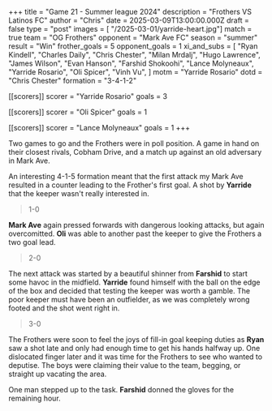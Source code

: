 +++
title = "Game 21 - Summer league 2024"
description = "Frothers VS Latinos FC"
author = "Chris"
date = 2025-03-09T13:00:00.000Z
draft = false
type = "post"
images = [ "/2025-03-01/yarride-heart.jpg"]
match = true
team = "OG Frothers"
opponent = "Mark Ave FC"
season = "summer"
result = "Win"
frother_goals = 5
opponent_goals = 1
xi_and_subs = [
  "Ryan Kindell",
  "Charles Daily",
  "Chris Chester",
  "Milan Mrdalj",
  "Hugo Lawrence",
  "James Wilson",
  "Evan Hanson",
  "Farshid Shokoohi",
  "Lance Molyneaux",
  "Yarride Rosario",
  "Oli Spicer",
  "Vinh Vu",
]
motm = "Yarride Rosario"
dotd = "Chris Chester"
formation = "3-4-1-2"

[[scorers]]
scorer = "Yarride Rosario"
goals = 3

[[scorers]]
scorer = "Oli Spicer"
goals = 1

[[scorers]]
scorer = "Lance Molyneaux"
goals = 1
+++


Two games to go and the Frothers were in poll position. A game in hand on their closest rivals, Cobham Drive, and a match up against an old adversary in Mark Ave.

An interesting 4-1-5 formation meant that the first attack my Mark Ave resulted in a counter leading to the Frother's first goal. A shot by **Yarride** that the keeper wasn't really interested in.

> 1-0

**Mark Ave** again pressed forwards with dangerous looking attacks, but again overcomitted. **Oli** was able to another past the keeper to give the Frothers a two goal lead.

> 2-0

The next attack was started by a beautiful shinner from **Farshid** to start some havoc in the midfield. **Yarride** found himself with the ball on the edge of the box and decided that testing the keeper was worth a gamble. The poor keeper must have been an outfielder, as we was completely wrong footed and the shot went right in.

> 3-0

The Frothers were soon to feel the joys of fill-in goal keeping duties as **Ryan** saw a shot late and only had enough time to get his hands halfway up. One dislocated finger later and it was time for the Frothers to see who wanted to deputise. The boys were claiming their value to the team, begging, or straight up vacating the area.

One man stepped up to the task. **Farshid** donned the gloves for the remaining hour.

